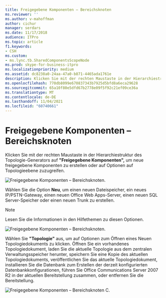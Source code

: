 ```yaml
---
title: Freigegebene Komponenten – Bereichsknoten
ms.reviewer: ''
ms.author: v-mahoffman
author: cichur
manager: serdars
ms.date: 11/17/2018
audience: ITPro
ms.topic: article
f1.keywords:
- CSH
ms.custom:
- ms.lync.tb.SharedComponentsScopeNode
ms.prod: skype-for-business-itpro
ms.localizationpriority: medium
ms.assetid: dc8238a0-24aa-47a0-b871-4465ada1761e
description: Klicken Sie mit der rechten Maustaste in der Hierarchiestruktur des Topologie-Generators auf "Freigegebene Komponenten", um neue freigegebene Komponenten zu erstellen oder auf Optionen auf Topologieebene zuzugreifen.
ms.openlocfilehash: 770db8099e670837343b7925d5bfd8a6eca29628
ms.sourcegitcommit: 65a10f80e5dfd67b2778e09f5f92c21ef09ce36a
ms.translationtype: MT
ms.contentlocale: de-DE
ms.lasthandoff: 11/04/2021
ms.locfileid: "60740661"
---
```

# <a name="shared-components-scope-node"></a>Freigegebene Komponenten – Bereichsknoten
 
Klicken Sie mit der rechten Maustaste in der Hierarchiestruktur des Topologie-Generators auf **"Freigegebene Komponenten",** um neue freigegebene Komponenten zu erstellen oder auf Optionen auf Topologieebene zuzugreifen.
  
![Freigegebene Komponenten – Bereichsknoten.](../../media/Shared_Components_Scope_Node.jpg)
  
Wählen Sie die Option **Neu**, um einen neuen Dateispeicher, ein neues IP/PSTN-Gateway, einen neuen Office Web Apps-Server, einen neuen SQL Server-Speicher oder einen neuen Trunk zu erstellen.
  
> [!NOTE]
> Lesen Sie die Informationen in den Hilfethemen zu diesen Optionen. 
  
![Freigegebene Komponenten – Bereichsknoten.](../../media/Shared_Components_Scope_NodeB.jpg)
  
Wählen Sie **"Topologie"** aus, um auf Optionen zum Öffnen eines Neuen Topologiedokuments zu klicken. Öffnen Sie ein vorhandenes Topologiedokument, laden Sie die aktuelle Topologie aus dem zentralen Verwaltungsspeicher herunter, speichern Sie eine Kopie des aktuellen Topologiedokuments, veröffentlichen Sie das aktuelle Topologiedokument, installieren Sie die Datenbank zum Erstellen der derzeit konfigurierten Datenbankkonfigurationen, führen Sie Office Communications Server 2007 R2 in der aktuellen Bereitstellung zusammen, oder entfernen Sie die Bereitstellung.
  
![Freigegebene Komponenten – Bereichsknoten C.](../../media/Shared_Components_Scope_NodeC.jpg)
  

